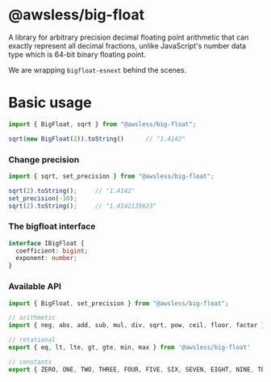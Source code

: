 # @awsless/big-float

A library for arbitrary precision decimal floating point arithmetic that can exactly represent all decimal fractions,
unlike JavaScript's number data type which is 64-bit binary floating point.

We are wrapping ```bigfloat-esnext``` behind the scenes.

# Basic usage
```ts
import { BigFloat, sqrt } from "@awsless/big-float";

sqrt(new BigFloat(2)).toString()      // "1.4142"
```

### Change precision
```ts
import { sqrt, set_precision } from "@awsless/big-float";

sqrt(2).toString();     // "1.4142"
set_precision(-10);
sqrt(2).toString();     // "1.4142135623"
```

### The bigfloat interface
```ts
interface IBigFloat {
  coefficient: bigint;
  exponent: number;
}
```

### Available API
```ts
import { BigFloat, set_precision } from "@awsless/big-float";

// arithmetic
import { neg, abs, add, sub, mul, div, sqrt, pow, ceil, floor, factor } from '@awsless/big-float'

// retational
export { eq, lt, lte, gt, gte, min, max } from '@awsless/big-float'

// constants
export { ZERO, ONE, TWO, THREE, FOUR, FIVE, SIX, SEVEN, EIGHT, NINE, TEN, HUNDRED, THOUSAND, MILLION, BILLION, TRILLION } from '@awsless/big-float'
```
